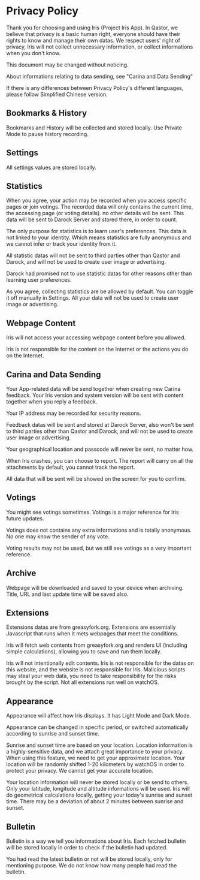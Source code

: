 # Privacy Policy
Thank you for choosing and using Iris (Project Iris App). In Qastor, we believe that privacy is a basic human right, everyone should have their rights to know and manage their own datas. We respect users' right of privacy, Iris will not collect unnecessary information, or collect informations when you don't know.

This document may be changed without noticing.

About informations relating to data sending, see "Carina and Data Sending"

If there is any differences between Privacy Policy's different languages, please follow Simplified Chinese version.

## Bookmarks & History
Bookmarks and History will be collected and stored locally. Use Private Mode to pause history recording.

## Settings
All settings values are stored locally.

## Statistics
When you agree, your action may be recorded when you access specific pages or join votings. The recorded data will only contains the current time, the accessing page (or voting details). no other details will be sent. This data will be sent to Darock Server and stored there, in order to count.

The only purpose for statistics is to learn user's preferences. This data is not linked to your identity. Which means statistics are fully anonymous and we cannot infer or track your identity from it.

All statistic datas will not be sent to third parties other than Qastor and Darock, and will not be used to create user image or advertising.

Darock had promised not to use statistic datas for other reasons other than learning user preferences.

As you agree, collecting statistics are be allowed by default. You can toggle it off manually in Settings. All your data will not be used to create user image or advertising.

## Webpage Content
Iris will not access your accessing webpage content before you allowed.

Iris is not responsible for the content on the Internet or the actions you do on the Internet.

## Carina and Data Sending
Your App-related data will be send together when creating new Carina feedback. Your Iris version and system version will be sent with content together when you reply a feedback.

Your IP address may be recorded for security reasons.

Feedback datas will be sent and stored at Darock Server, also won't be sent to third parties other than Qastor and Darock, and will not be used to create user image or advertising.

Your geographical location and passcode will never be sent, no matter how.

When Iris crashes, you can choose to report. The report will carry on all the attachments by default, you cannot track the report.

All data that will be sent will be showed on the screen for you to confirm.

## Votings
You might see votings sometimes. Votings is a major reference for Iris future updates.

Votings does not contains any extra informations and is totally anonymous. No one may know the sender of any vote.

Voting results may not be used, but we still see votings as a very important reference.

## Archive
Webpage will be downloaded and saved to your device when archiving. Title, URL and last update time will be saved also.

## Extensions
Extensions datas are from greasyfork.org. Extensions are essentially Javascript that runs when it mets webpages that meet the conditions.

Iris will fetch web contents from greasyfork.org and renders UI (including simple calculations), allowing you to save and run them locally.

Iris will not intentionally edit contents. Iris is not responsible for the datas on this website, and the website is not responsible for Iris. Malicious scripts may steal your web data, you need to take responsibility for the risks brought by the script. Not all extensions run well on watchOS.

## Appearance
Appearance will affect how Iris displays. It has Light Mode and Dark Mode.

Appearance can be changed in specific period, or switched automatically according to sunrise and sunset time.

Sunrise and sunset time are based on your location. Location information is a highly-sensitive data, and we attach great importance to your privacy. When using this feature, we need to get your approximate location. Your location will be randomly shifted 1-20 kilometers by watchOS in order to protect your privacy. We cannot get your accurate location.

Your location information will never be stored locally or be send to others. Only your latitude, longitude and altitude informations will be used. Iris will do geometrical calculations locally, getting your today's sunrise and sunset time. There may be a deviation of about 2 minutes between sunrise and sunset.

## Bulletin
Bulletin is a way we tell you informations about Iris. Each fetched bulletin will be stored locally in order to check if the bulletin had updated.

You had read the latest bulletin or not will be stored locally, only for mentioning purpose. We do not know how many people had read the bulletin.
